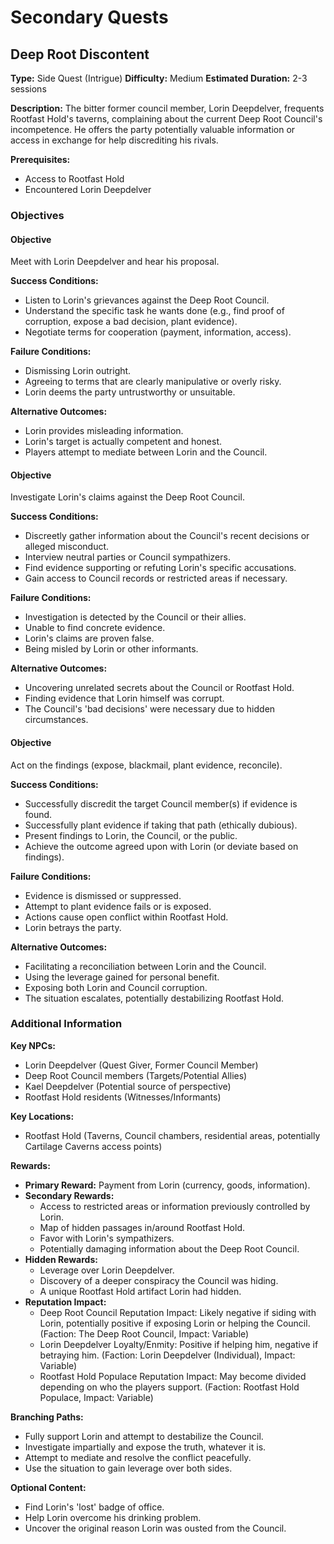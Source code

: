 # Secondary Quests

## Deep Root Discontent
**Type:** Side Quest (Intrigue)
**Difficulty:** Medium
**Estimated Duration:** 2-3 sessions

**Description:** The bitter former council member, Lorin Deepdelver, frequents Rootfast Hold's taverns, complaining about the current Deep Root Council's incompetence. He offers the party potentially valuable information or access in exchange for help discrediting his rivals.

**Prerequisites:**
- Access to Rootfast Hold
- Encountered Lorin Deepdelver

### Objectives
#### Objective
Meet with Lorin Deepdelver and hear his proposal.

**Success Conditions:**
- Listen to Lorin's grievances against the Deep Root Council.
- Understand the specific task he wants done (e.g., find proof of corruption, expose a bad decision, plant evidence).
- Negotiate terms for cooperation (payment, information, access).

**Failure Conditions:**
- Dismissing Lorin outright.
- Agreeing to terms that are clearly manipulative or overly risky.
- Lorin deems the party untrustworthy or unsuitable.

**Alternative Outcomes:**
- Lorin provides misleading information.
- Lorin's target is actually competent and honest.
- Players attempt to mediate between Lorin and the Council.

#### Objective
Investigate Lorin's claims against the Deep Root Council.

**Success Conditions:**
- Discreetly gather information about the Council's recent decisions or alleged misconduct.
- Interview neutral parties or Council sympathizers.
- Find evidence supporting or refuting Lorin's specific accusations.
- Gain access to Council records or restricted areas if necessary.

**Failure Conditions:**
- Investigation is detected by the Council or their allies.
- Unable to find concrete evidence.
- Lorin's claims are proven false.
- Being misled by Lorin or other informants.

**Alternative Outcomes:**
- Uncovering unrelated secrets about the Council or Rootfast Hold.
- Finding evidence that Lorin himself was corrupt.
- The Council's 'bad decisions' were necessary due to hidden circumstances.

#### Objective
Act on the findings (expose, blackmail, plant evidence, reconcile).

**Success Conditions:**
- Successfully discredit the target Council member(s) if evidence is found.
- Successfully plant evidence if taking that path (ethically dubious).
- Present findings to Lorin, the Council, or the public.
- Achieve the outcome agreed upon with Lorin (or deviate based on findings).

**Failure Conditions:**
- Evidence is dismissed or suppressed.
- Attempt to plant evidence fails or is exposed.
- Actions cause open conflict within Rootfast Hold.
- Lorin betrays the party.

**Alternative Outcomes:**
- Facilitating a reconciliation between Lorin and the Council.
- Using the leverage gained for personal benefit.
- Exposing both Lorin and Council corruption.
- The situation escalates, potentially destabilizing Rootfast Hold.


### Additional Information
**Key NPCs:**
- Lorin Deepdelver (Quest Giver, Former Council Member)
- Deep Root Council members (Targets/Potential Allies)
- Kael Deepdelver (Potential source of perspective)
- Rootfast Hold residents (Witnesses/Informants)

**Key Locations:**
- Rootfast Hold (Taverns, Council chambers, residential areas, potentially Cartilage Caverns access points)

**Rewards:**
- **Primary Reward:** Payment from Lorin (currency, goods, information).
- **Secondary Rewards:**
  - Access to restricted areas or information previously controlled by Lorin.
  - Map of hidden passages in/around Rootfast Hold.
  - Favor with Lorin's sympathizers.
  - Potentially damaging information about the Deep Root Council.
- **Hidden Rewards:**
  - Leverage over Lorin Deepdelver.
  - Discovery of a deeper conspiracy the Council was hiding.
  - A unique Rootfast Hold artifact Lorin had hidden.
- **Reputation Impact:**
  - Deep Root Council Reputation Impact: Likely negative if siding with Lorin, potentially positive if exposing Lorin or helping the Council. (Faction: The Deep Root Council, Impact: Variable)
  - Lorin Deepdelver Loyalty/Enmity: Positive if helping him, negative if betraying him. (Faction: Lorin Deepdelver (Individual), Impact: Variable)
  - Rootfast Hold Populace Reputation Impact: May become divided depending on who the players support. (Faction: Rootfast Hold Populace, Impact: Variable)

**Branching Paths:**
- Fully support Lorin and attempt to destabilize the Council.
- Investigate impartially and expose the truth, whatever it is.
- Attempt to mediate and resolve the conflict peacefully.
- Use the situation to gain leverage over both sides.

**Optional Content:**
- Find Lorin's 'lost' badge of office.
- Help Lorin overcome his drinking problem.
- Uncover the original reason Lorin was ousted from the Council.

